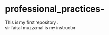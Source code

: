 # professional_practices-
This is my first repository .
<br>
sir faisal muzzamal is my instructor 

